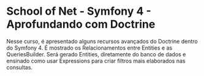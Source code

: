 # School of Net - Symfony 4 - Aprofundando com Doctrine

Nesse curso, é apresentado alguns recursos avançados do Doctrine dentro do Symfony 4. É mostrado os Relacionamentos entre Entities e as QueriesBuilder. Será gerado Entities, diretamente do banco de dados e ensinado como usar Expressions para criar filtros mais elaborados nas consultas.
